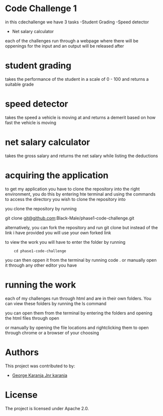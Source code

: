 # Code Challenge 1

in this cdechallenge we have 3 tasks 
-Student Grading
-Speed detector
- Net salary calculator

each of the challenges run through a webpage where there will be oppenings for the input and an output will be released after

# student grading
takes the performance of the student in a scale of 0 - 100 and returns a suitable grade

# speed detector

takes the speed a vehicle is moving at and returns a demerit based on how fast the vehicle is moving

# net salary calculator
takes the gross salary and returns the net salary while listing the deductions

# acquiring the application

to get my application you have to clone the repository into the right environment, you do this by entering hte terminal and using the commands to access the directory you wish to clone the repository into 

you clone the repository by running

git clone git@github.com:Black-Male/phase1-code-challenge.git 

alternatively, you can fork the repository and run git clone  but instead of the link i have provided you will use your own forked link

to view the work you will have to enter the folder by running 

        cd phase1-code-challenge

you can then oppen it from the terminal by running code . or manually open it through any other editor you have

# running the work

each of my challenges run through html and are in their own folders. You can view these folders by running the ls command

you can open them from the terminal by entering the folders and opening the html files through
        open <filename>

or manually by opening the file locations and rightclicking them to open through chrome or a browser of your choosing

# Authors
This project was contributed to by: 
- [ George Karanja Jnr karanja ](https://github.com/Black-Male)

# License
The project is licensed under Apache 2.0.